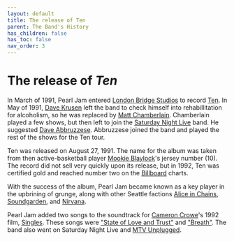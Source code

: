 ```yaml
---
layout: default
title: The release of Ten
parent: The Band's History
has_children: false
has_toc: false
nav_order: 3
---
```

# The release of *Ten*

In March of 1991, Pearl Jam entered [London Bridge Studios](https://pearljamopedia.ml/docs/Notable-Mentions/Locations/London-Bridge-Studios) to record [Ten](https://google.com). In May of 1991, [Dave Krusen](https://pearljamopedia.ml/docs/Notable-People/Past-Members/Dave-Krusen/) left the band to check himself into rehabillitation for alcoholism, so he was replaced by [Matt Chamberlain](https://pearljamopedia.ml/docs/Notable-Mentions/Past-Members/Matt-Chamberlain/). Chamberlain played a few shows, but then left to join the [Saturday Night Live](https://pearljamopedia.ml/docs/Notable-Mentions/Television/SNL) band. He suggested [Dave Abbruzzese](https://pearljamopedia.ml/docs/Notable-People/Past-Members/Dave-Abbruzzese/). Abbruzzese joined the band and played the rest of the shows for the Ten tour.

Ten was released on August 27, 1991. The name for the album was taken from then active-basketball player [Mookie Blaylock](https://pearljamopedia.ml/docs/Notable-Mentions/People/Mookie-Blaylock)'s jersey number (10). The record did not sell very quickly upon its release, but in 1992, Ten was certified gold and reached number two on the [Billboard](https://google.com) charts. 

With the success of the album, Pearl Jam became known as a key player in the upbrining of grunge, along with other Seattle factions [Alice in Chains](https://pearljamopedia.ml/docs/Notable-Mentions/Bands/Alice-in-Chains), [Soundgarden](https://pearljamopedia.ml/docs/Notable-Mentions/Bands/Soundgarden), and [Nirvana](https://pearljamopedia.ml/docs/Notable-Mentions/Bands/Nirvana).

Pearl Jam added two songs to the soundtrack for [Cameron Crowe](https://pearljamopedia.ml/docs/Notable-Mentions/People/Cameron-Crowe)'s 1992 film, [Singles](https://google.com). These songs were ["State of Love and Trust"](https://google.com) and ["Breath"](https://google.com). The band also went on Saturday Night Live and [MTV Unplugged](https://pearljamopedia.ml/docs/Notable-Mentions/Television/MTV-Unplugged).
